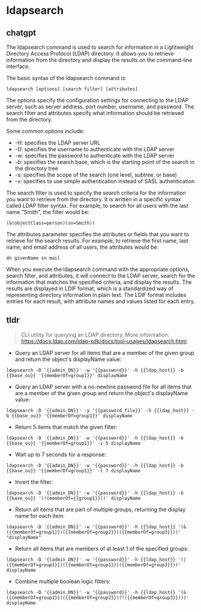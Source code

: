 # ldapsearch 
## chatgpt 
The ldapsearch command is used to search for information in a Lightweight Directory Access Protocol (LDAP) directory. It allows you to retrieve information from the directory and display the results on the command-line interface.

The basic syntax of the ldapsearch command is:

```
ldapsearch [options] [search filter] [attributes]
```

The options specify the configuration settings for connecting to the LDAP server, such as server address, port number, username, and password. The search filter and attributes specify what information should be retrieved from the directory.

Some common options include:

- -H: specifies the LDAP server URL
- -D: specifies the username to authenticate with the LDAP server
- -w: specifies the password to authenticate with the LDAP server
- -b: specifies the search base, which is the starting point of the search in the directory tree
- -s: specifies the scope of the search (one level, subtree, or base)
- -x: specifies to use simple authentication instead of SASL authentication

The search filter is used to specify the search criteria for the information you want to retrieve from the directory. It is written in a specific syntax called LDAP filter syntax. For example, to search for all users with the last name "Smith", the filter would be:

```
(&(objectClass=person)(sn=Smith))
```

The attributes parameter specifies the attributes or fields that you want to retrieve for the search results. For example, to retrieve the first name, last name, and email address of all users, the attributes would be:

```
dn givenName sn mail
```

When you execute the ldapsearch command with the appropriate options, search filter, and attributes, it will connect to the LDAP server, search for the information that matches the specified criteria, and display the results. The results are displayed in LDIF format, which is a standardized way of representing directory information in plain text. The LDIF format includes entries for each result, with attribute names and values listed for each entry. 

## tldr 
 
> CLI utility for querying an LDAP directory.
> More information: <https://docs.ldap.com/ldap-sdk/docs/tool-usages/ldapsearch.html>.

- Query an LDAP server for all items that are a member of the given group and return the object's displayName value:

`ldapsearch -D '{{admin_DN}}' -w '{{password}}' -h {{ldap_host}} -b {{base_ou}} '{{memberOf=group1}}' displayName`

- Query an LDAP server with a no-newline password file for all items that are a member of the given group and return the object's displayName value:

`ldapsearch -D '{{admin_DN}}' -y '{{password_file}}' -h {{ldap_host}} -b {{base_ou}} '{{memberOf=group1}}' displayName`

- Return 5 items that match the given filter:

`ldapsearch -D '{{admin_DN}}' -w '{{password}}' -h {{ldap_host}} -b {{base_ou}} '{{memberOf=group1}}' -z 5 displayName`

- Wait up to 7 seconds for a response:

`ldapsearch -D '{{admin_DN}}' -w '{{password}}' -h {{ldap_host}} -b {{base_ou}} '{{memberOf=group1}}' -l 7 displayName`

- Invert the filter:

`ldapsearch -D '{{admin_DN}}' -w '{{password}}' -h {{ldap_host}} -b {{base_ou}} '(!(memberOf={{group1}}))' displayName`

- Return all items that are part of multiple groups, returning the display name for each item:

`ldapsearch -D '{{admin_DN}}' -w '{{password}}' -h {{ldap_host}} '(&({{memberOf=group1}})({{memberOf=group2}})({{memberOf=group3}}))' "displayName"`

- Return all items that are members of at least 1 of the specified groups:

`ldapsearch -D '{{admin_DN}}' -w '{{password}}' -h {{ldap_host}} '(|({{memberOf=group1}})({{memberOf=group1}})({{memberOf=group3}}))' displayName`

- Combine multiple boolean logic filters:

`ldapsearch -D '{{admin_DN}}' -w '{{password}}' -h {{ldap_host}} '(&({{memberOf=group1}})({{memberOf=group2}})(!({{memberOf=group3}})))' displayName`
